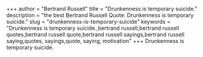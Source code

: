 +++
author = "Bertrand Russell"
title = "Drunkenness is temporary suicide."
description = "the best Bertrand Russell Quote: Drunkenness is temporary suicide."
slug = "drunkenness-is-temporary-suicide"
keywords = "Drunkenness is temporary suicide.,bertrand russell,bertrand russell quotes,bertrand russell quote,bertrand russell sayings,bertrand russell saying,quotes, sayings,quote, saying, motivation"
+++
Drunkenness is temporary suicide.
